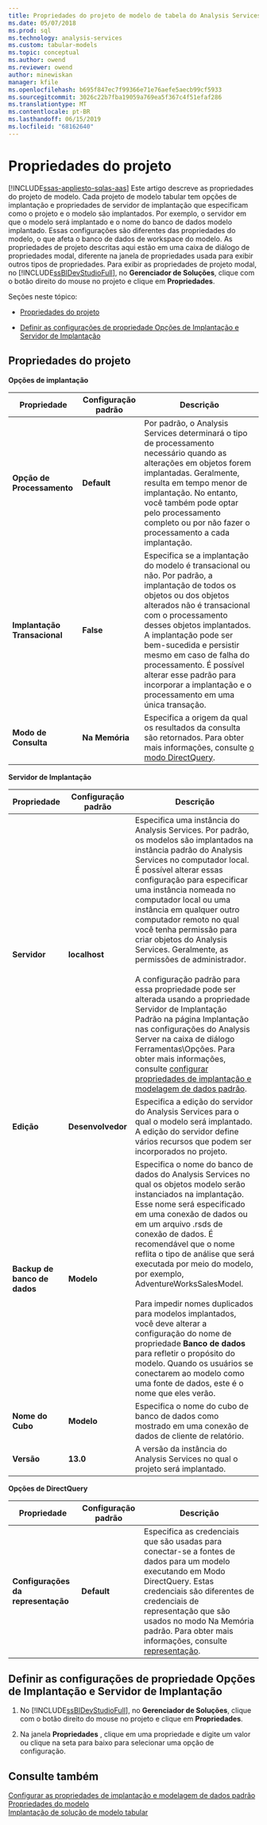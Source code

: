 ```yaml
---
title: Propriedades do projeto de modelo de tabela do Analysis Services | Microsoft Docs
ms.date: 05/07/2018
ms.prod: sql
ms.technology: analysis-services
ms.custom: tabular-models
ms.topic: conceptual
ms.author: owend
ms.reviewer: owend
author: minewiskan
manager: kfile
ms.openlocfilehash: b695f847ec7f99366e71e76aefe5aecb99cf5933
ms.sourcegitcommit: 3026c22b7fba19059a769ea5f367c4f51efaf286
ms.translationtype: MT
ms.contentlocale: pt-BR
ms.lasthandoff: 06/15/2019
ms.locfileid: "68162640"
---
```

# <a name="project-properties"></a>Propriedades do projeto 
[!INCLUDE[ssas-appliesto-sqlas-aas](../../includes/ssas-appliesto-sqlas-aas.md)]
  Este artigo descreve as propriedades do projeto de modelo. Cada projeto de modelo tabular tem opções de implantação e propriedades de servidor de implantação que especificam como o projeto e o modelo são implantados. Por exemplo, o servidor em que o modelo será implantado e o nome do banco de dados modelo implantado. Essas configurações são diferentes das propriedades do modelo, o que afeta o banco de dados de workspace do modelo. As propriedades de projeto descritas aqui estão em uma caixa de diálogo de propriedades modal, diferente na janela de propriedades usada para exibir outros tipos de propriedades. Para exibir as propriedades de projeto modal, no [!INCLUDE[ssBIDevStudioFull](../../includes/ssbidevstudiofull-md.md)], no **Gerenciador de Soluções**, clique com o botão direito do mouse no projeto e clique em **Propriedades**.  
  
 Seções neste tópico:  
  
-   [Propriedades do projeto](#bkmk_proj_properties)  
  
-   [Definir as configurações de propriedade Opções de Implantação e Servidor de Implantação](#bkmk_conf_proj_settings)  
  
##  <a name="bkmk_proj_properties"></a> Propriedades do projeto  
 **Opções de implantação**  
  
|Propriedade|Configuração padrão|Descrição|  
|--------------|---------------------|-----------------|  
|**Opção de Processamento**|**Default**|Por padrão, o Analysis Services determinará o tipo de processamento necessário quando as alterações em objetos forem implantadas. Geralmente, resulta em tempo menor de implantação. No entanto, você também pode optar pelo processamento completo ou por não fazer o processamento a cada implantação.|  
|**Implantação Transacional**|**False**|Especifica se a implantação do modelo é transacional ou não. Por padrão, a implantação de todos os objetos ou dos objetos alterados não é transacional com o processamento desses objetos implantados. A implantação pode ser bem-sucedida e persistir mesmo em caso de falha do processamento. É possível alterar esse padrão para incorporar a implantação e o processamento em uma única transação.|  
|**Modo de Consulta**|**Na Memória**|Especifica a origem da qual os resultados da consulta são retornados. Para obter mais informações, consulte [o modo DirectQuery](../../analysis-services/tabular-models/directquery-mode-ssas-tabular.md).|  
  
 **Servidor de Implantação**  
  
|Propriedade|Configuração padrão|Descrição|  
|--------------|---------------------|-----------------|  
|**Servidor**|**localhost**|Especifica uma instância do Analysis Services. Por padrão, os modelos são implantados na instância padrão do Analysis Services no computador local. É possível alterar essas configuração para especificar uma instância nomeada no computador local ou uma instância em qualquer outro computador remoto no qual você tenha permissão para criar objetos do Analysis Services. Geralmente, as permissões de administrador.<br /><br /> A configuração padrão para essa propriedade pode ser alterada usando a propriedade Servidor de Implantação Padrão na página Implantação nas configurações do Analysis Server na caixa de diálogo Ferramentas\Opções. Para obter mais informações, consulte [configurar propriedades de implantação e modelagem de dados padrão](../../analysis-services/tabular-models/configure-default-data-modeling-and-deployment-properties-ssas-tabular.md).|  
|**Edição**|**Desenvolvedor**|Especifica a edição do servidor do Analysis Services para o qual o modelo será implantado. A edição do servidor define vários recursos que podem ser incorporados no projeto.|  
|**Backup de banco de dados**|**Modelo**|Especifica o nome do banco de dados do Analysis Services no qual os objetos modelo serão instanciados na implantação. Esse nome será especificado em uma conexão de dados ou em um arquivo .rsds de conexão de dados. É recomendável que o nome reflita o tipo de análise que será executada por meio do modelo, por exemplo, AdventureWorksSalesModel.<br /><br /> Para impedir nomes duplicados para modelos implantados, você deve alterar a configuração do nome de propriedade **Banco de dados** para refletir o propósito do modelo. Quando os usuários se conectarem ao modelo como uma fonte de dados, este é o nome que eles verão.|  
|**Nome do Cubo**|**Modelo**|Especifica o nome do cubo de banco de dados como mostrado em uma conexão de dados de cliente de relatório.|  
|**Versão**|**13.0**|A versão da instância do Analysis Services no qual o projeto será implantado.|  
  
 **Opções de DirectQuery**  
  
|Propriedade|Configuração padrão|Descrição|  
|--------------|---------------------|-----------------|  
|**Configurações da representação**|**Default**|Especifica as credenciais que são usadas para conectar-se a fontes de dados para um modelo executando em Modo DirectQuery. Estas credenciais são diferentes de credenciais de representação que são usados no modo Na Memória padrão. Para obter mais informações, consulte [representação](../../analysis-services/tabular-models/impersonation-ssas-tabular.md).|  
  
##  <a name="bkmk_conf_proj_settings"></a> Definir as configurações de propriedade Opções de Implantação e Servidor de Implantação  
  
1.  No [!INCLUDE[ssBIDevStudioFull](../../includes/ssbidevstudiofull-md.md)], no **Gerenciador de Soluções**, clique com o botão direito do mouse no projeto e clique em **Propriedades**.  
  
2.  Na janela **Propriedades** , clique em uma propriedade e digite um valor ou clique na seta para baixo para selecionar uma opção de configuração.  
  
## <a name="see-also"></a>Consulte também  
 [Configurar as propriedades de implantação e modelagem de dados padrão](../../analysis-services/tabular-models/configure-default-data-modeling-and-deployment-properties-ssas-tabular.md)   
 [Propriedades do modelo](../../analysis-services/tabular-models/model-properties-ssas-tabular.md)   
 [Implantação de solução de modelo tabular](../../analysis-services/tabular-models/tabular-model-solution-deployment-ssas-tabular.md)  
  
  
